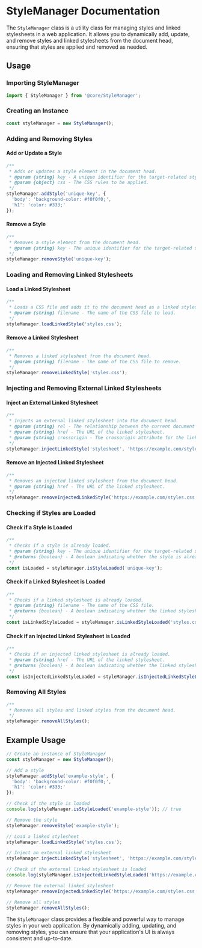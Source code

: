# StyleManager Documentation

The `StyleManager` class is a utility class for managing styles and linked stylesheets in a web application. It allows you to dynamically add, update, and remove styles and linked stylesheets from the document head, ensuring that styles are applied and removed as needed.

## Usage

### Importing StyleManager

```javascript
import { StyleManager } from '@core/StyleManager';
```

### Creating an Instance

```javascript
const styleManager = new StyleManager();
```

### Adding and Removing Styles

#### Add or Update a Style

```javascript
/**
 * Adds or updates a style element in the document head.
 * @param {string} key - A unique identifier for the target-related style.
 * @param {object} css - The CSS rules to be applied.
 */
styleManager.addStyle('unique-key', {
  'body': 'background-color: #f0f0f0;',
  'h1': 'color: #333;'
});
```

#### Remove a Style

```javascript
/**
 * Removes a style element from the document head.
 * @param {string} key - The unique identifier for the target-related style to be removed.
 */
styleManager.removeStyle('unique-key');
```

### Loading and Removing Linked Stylesheets

#### Load a Linked Stylesheet

```javascript
/**
 * Loads a CSS file and adds it to the document head as a linked stylesheet.
 * @param {string} filename - The name of the CSS file to load.
 */
styleManager.loadLinkedStyle('styles.css');
```

#### Remove a Linked Stylesheet

```javascript
/**
 * Removes a linked stylesheet from the document head.
 * @param {string} filename - The name of the CSS file to remove.
 */
styleManager.removeLinkedStyle('styles.css');
```

### Injecting and Removing External Linked Stylesheets

#### Inject an External Linked Stylesheet

```javascript
/**
 * Injects an external linked stylesheet into the document head.
 * @param {string} rel - The relationship between the current document and the linked stylesheet.
 * @param {string} href - The URL of the linked stylesheet.
 * @param {string} crossorigin - The crossorigin attribute for the link element.
 */
styleManager.injectLinkedStyle('stylesheet', 'https://example.com/styles.css', 'anonymous');
```

#### Remove an Injected Linked Stylesheet

```javascript
/**
 * Removes an injected linked stylesheet from the document head.
 * @param {string} href - The URL of the linked stylesheet.
 */
styleManager.removeInjectedLinkedStyle('https://example.com/styles.css');
```

### Checking if Styles are Loaded

#### Check if a Style is Loaded

```javascript
/**
 * Checks if a style is already loaded.
 * @param {string} key - The unique identifier for the target-related style.
 * @returns {boolean} - A boolean indicating whether the style is already loaded.
 */
const isLoaded = styleManager.isStyleLoaded('unique-key');
```

#### Check if a Linked Stylesheet is Loaded

```javascript
/**
 * Checks if a linked stylesheet is already loaded.
 * @param {string} filename - The name of the CSS file.
 * @returns {boolean} - A boolean indicating whether the linked stylesheet is already loaded.
 */
const isLinkedStyleLoaded = styleManager.isLinkedStyleLoaded('styles.css');
```

#### Check if an Injected Linked Stylesheet is Loaded

```javascript
/**
 * Checks if an injected linked stylesheet is already loaded.
 * @param {string} href - The URL of the linked stylesheet.
 * @returns {boolean} - A boolean indicating whether the linked stylesheet is already loaded.
 */
const isInjectedLinkedStyleLoaded = styleManager.isInjectedLinkedStyleLoaded('https://example.com/styles.css');
```

### Removing All Styles

```javascript
/**
 * Removes all styles and linked styles from the document head.
 */
styleManager.removeAllStyles();
```

## Example Usage

```javascript
// Create an instance of StyleManager
const styleManager = new StyleManager();

// Add a style
styleManager.addStyle('example-style', {
  'body': 'background-color: #f0f0f0;',
  'h1': 'color: #333;'
});

// Check if the style is loaded
console.log(styleManager.isStyleLoaded('example-style')); // true

// Remove the style
styleManager.removeStyle('example-style');

// Load a linked stylesheet
styleManager.loadLinkedStyle('styles.css');

// Inject an external linked stylesheet
styleManager.injectLinkedStyle('stylesheet', 'https://example.com/styles.css');

// Check if the external linked stylesheet is loaded
console.log(styleManager.isInjectedLinkedStyleLoaded('https://example.com/styles.css')); // true

// Remove the external linked stylesheet
styleManager.removeInjectedLinkedStyle('https://example.com/styles.css');

// Remove all styles
styleManager.removeAllStyles();
```

The `StyleManager` class provides a flexible and powerful way to manage styles in your web application. By dynamically adding, updating, and removing styles, you can ensure that your application's UI is always consistent and up-to-date.
